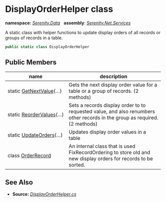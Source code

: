 # DisplayOrderHelper class
**namespace:** *[Serenity.Data](../README.md#serenity.data-namespace)*   **assembly**: *[Serenity.Net.Services](../README.md)*

A static class with helper functions to update display orders of all records or groups of records in a table.

```csharp
public static class DisplayOrderHelper
```

## Public Members

| name | description |
| --- | --- |
| static [GetNextValue](DisplayOrderHelper/GetNextValue.md)(…) | Gets the next display order value for a table or a group of records. (2 methods) |
| static [ReorderValues](DisplayOrderHelper/ReorderValues.md)(…) | Sets a records display order to to requested value, and also renumbers other records in the group as required. (2 methods) |
| static [UpdateOrders](DisplayOrderHelper/UpdateOrders.md)(…) | Updates display order values in a table |
| class [OrderRecord](DisplayOrderHelper.OrderRecord.md) | An internal class that is used FixRecordOrdering to store old and new display orders for records to be sorted. |

## See Also

* **Source:** *[DisplayOrderHelper.cs](https://github.com/serenity-is/Serenity/blob/master/src/Serenity.Net.Services/RequestHandlers/IntegratedFeatures/DisplayOrder/DisplayOrderHelper.cs)*